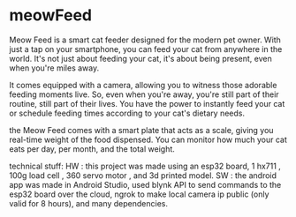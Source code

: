 # meowFeed
Meow Feed is a smart cat feeder designed for the modern pet owner. With just a tap on your smartphone, you can feed your cat from anywhere in the world.
It's not just about feeding your cat, it's about being present, even when you're miles away.

It comes equipped with a camera, allowing you to witness those adorable feeding moments live. So, even when you're away, you're still part of their routine, still part of their lives.
You have the power to instantly feed your cat or schedule feeding times according to your cat's dietary needs.

the Meow Feed comes with a smart plate that acts as a scale, giving you real-time weight of the food dispensed.
You can monitor how much your cat eats per day, per month, and the total weight.

technical stuff: 
HW : this project was made using an esp32 board, 1 hx711 , 100g load cell , 360 servo motor , and 3d printed model.
SW :  the android app was made in Android Studio, used blynk API to send commands to the esp32 board over the cloud, ngrok to make local camera ip public (only valid for 8 hours), and many dependencies. 

